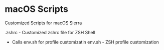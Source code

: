 # macOS Scripts
Customized Scripts for macOS Sierra

.zshrc - Customized zshrc file for ZSH Shell
- Calls env.sh for profile customizatin
env.sh - ZSH profile customization